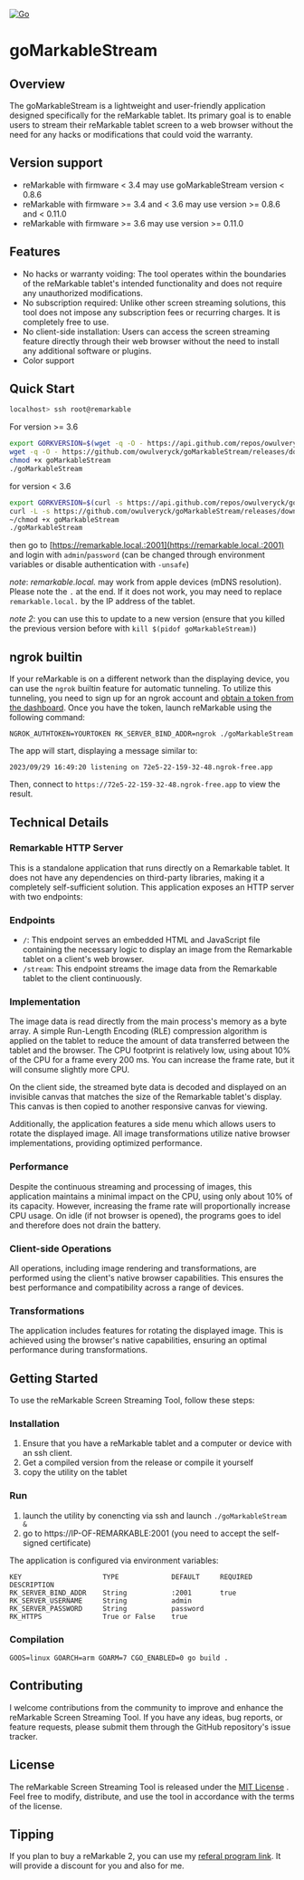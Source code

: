 [![Go](https://github.com/owulveryck/goMarkableStream/actions/workflows/go.yml/badge.svg)](https://github.com/owulveryck/goMarkableStream/actions/workflows/go.yml)

# goMarkableStream
## Overview

The goMarkableStream is a lightweight and user-friendly application designed specifically for the reMarkable tablet. 
Its primary goal is to enable users to stream their reMarkable tablet screen to a web browser without the need for any hacks or modifications that could void the warranty.

## Version support

- reMarkable with firmware < 3.4 may use goMarkableStream version < 0.8.6
- reMarkable with firmware >= 3.4 and < 3.6 may use version >= 0.8.6 and < 0.11.0
- reMarkable with firmware >= 3.6 may use version >= 0.11.0

## Features

- No hacks or warranty voiding: The tool operates within the boundaries of the reMarkable tablet's intended functionality and does not require any unauthorized modifications.
- No subscription required: Unlike other screen streaming solutions, this tool does not impose any subscription fees or recurring charges. It is completely free to use.
- No client-side installation: Users can access the screen streaming feature directly through their web browser without the need to install any additional software or plugins.
- Color support

## Quick Start

```bash
localhost> ssh root@remarkable
```

For version >= 3.6 

```bash
export GORKVERSION=$(wget -q -O - https://api.github.com/repos/owulveryck/goMarkableStream/releases/latest | grep tag_name | awk -F\" '{print $4}')
wget -q -O - https://github.com/owulveryck/goMarkableStream/releases/download/$GORKVERSION/goMarkableStream_${GORKVERSION//v}_linux_arm.tar.gz | tar xzvf - -O goMarkableStream_${GORKVERSION//v}_linux_arm/goMarkableStream > goMarkableStream
chmod +x goMarkableStream
./goMarkableStream
```

for version < 3.6

```bash
export GORKVERSION=$(curl -s https://api.github.com/repos/owulveryck/goMarkableStream/releases/latest | grep tag_name | awk -F\" '{print $4}')
curl -L -s https://github.com/owulveryck/goMarkableStream/releases/download/$GORKVERSION/goMarkableStream_${GORKVERSION//v}_linux_arm.tar.gz | tar xzvf - -O goMarkableStream_${GORKVERSION//v}_linux_arm/goMarkableStream > goMarkableStream
~/chmod +x goMarkableStream
./goMarkableStream
```

then go to [https://remarkable.local.:2001](https://remarkable.local.:2001) and login with `admin`/`password` (can be changed through environment variables or disable authentication with `-unsafe`)

_note_: _remarkable.local._ may work from apple devices (mDNS resolution). Please note the `.` at the end. If it does not work, you may need to replace `remarkable.local.` by the IP address of the tablet.

_note 2_: you can use this to update to a new version (ensure that you killed the previous version before with `kill $(pidof goMarkableStream)`)

## ngrok builtin

If your reMarkable is on a different network than the displaying device, you can use the `ngrok` builtin feature for automatic tunneling.
To utilize this tunneling, you need to sign up for an ngrok account and [obtain a token from the dashboard](https://dashboard.ngrok.com/get-started/your-authtoken).
Once you have the token, launch reMarkable using the following command:

`NGROK_AUTHTOKEN=YOURTOKEN RK_SERVER_BIND_ADDR=ngrok ./goMarkableStream`

The app will start, displaying a message similar to:

`2023/09/29 16:49:20 listening on 72e5-22-159-32-48.ngrok-free.app` 

Then, connect to `https://72e5-22-159-32-48.ngrok-free.app` to view the result.

## Technical Details

### Remarkable HTTP Server

This is a standalone application that runs directly on a Remarkable tablet. It does not have any dependencies on third-party libraries, making it a completely self-sufficient solution. This application exposes an HTTP server with two endpoints:
### Endpoints 
- `/`: This endpoint serves an embedded HTML and JavaScript file containing the necessary logic to display an image from the Remarkable tablet on a client's web browser. 
- `/stream`: This endpoint streams the image data from the Remarkable tablet to the client continuously.
### Implementation

The image data is read directly from the main process's memory as a byte array. A simple Run-Length Encoding (RLE) compression algorithm is applied on the tablet to reduce the amount of data transferred between the tablet and the browser. 
The CPU footprint is relatively low, using about 10% of the CPU for a frame every 200 ms. You can increase the frame rate, but it will consume slightly more CPU.

On the client side, the streamed byte data is decoded and displayed on an invisible canvas that matches the size of the Remarkable tablet's display. This canvas is then copied to another responsive canvas for viewing.

Additionally, the application features a side menu which allows users to rotate the displayed image. All image transformations utilize native browser implementations, providing optimized performance.

### Performance

Despite the continuous streaming and processing of images, this application maintains a minimal impact on the CPU, using only about 10% of its capacity. However, increasing the frame rate will proportionally increase CPU usage.
On idle (if not browser is opened), the programs goes to idel and therefore does not drain the battery.

### Client-side Operations

All operations, including image rendering and transformations, are performed using the client's native browser capabilities. This ensures the best performance and compatibility across a range of devices.

### Transformations

The application includes features for rotating the displayed image. This is achieved using the browser's native capabilities, ensuring an optimal performance during transformations.

## Getting Started

To use the reMarkable Screen Streaming Tool, follow these steps:

### Installation

1. Ensure that you have a reMarkable tablet and a computer or device with an ssh client.
2. Get a compiled version from the release or compile it yourself
3. copy the utility on the tablet

### Run

1. launch the utility by conencting via ssh and launch `./goMarkableStream &`
2. go to https://IP-OF-REMARKABLE:2001 (you need to accept the self-signed certificate)

The application is configured via environment variables:

```text
KEY                    TYPE             DEFAULT     REQUIRED    DESCRIPTION
RK_SERVER_BIND_ADDR    String           :2001       true        
RK_SERVER_USERNAME     String           admin                   
RK_SERVER_PASSWORD     String           password                
RK_HTTPS               True or False    true                    
```

### Compilation

`GOOS=linux GOARCH=arm GOARM=7 CGO_ENABLED=0 go build .`

## Contributing

I welcome contributions from the community to improve and enhance the reMarkable Screen Streaming Tool. If you have any ideas, bug reports, or feature requests, please submit them through the GitHub repository's issue tracker.

## License

The reMarkable Screen Streaming Tool is released under the [MIT License](https://opensource.org/licenses/MIT) . Feel free to modify, distribute, and use the tool in accordance with the terms of the license.

## Tipping

If you plan to buy a reMarkable 2, you can use my [referal program link](https://remarkable.com/referral/PY5B-PH8U). It will provide a discount for you and also for me.

